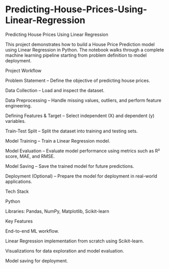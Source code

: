 # Predicting-House-Prices-Using-Linear-Regression
Predicting House Prices Using Linear Regression

This project demonstrates how to build a House Price Prediction model using Linear Regression in Python. The notebook walks through a complete machine learning pipeline starting from problem definition to model deployment.

Project Workflow

Problem Statement – Define the objective of predicting house prices.

Data Collection – Load and inspect the dataset.

Data Preprocessing – Handle missing values, outliers, and perform feature engineering.

Defining Features & Target – Select independent (X) and dependent (y) variables.

Train-Test Split – Split the dataset into training and testing sets.

Model Training – Train a Linear Regression model.

Model Evaluation – Evaluate model performance using metrics such as R² score, MAE, and RMSE.

Model Saving – Save the trained model for future predictions.

Deployment (Optional) – Prepare the model for deployment in real-world applications.

Tech Stack

Python

Libraries: Pandas, NumPy, Matplotlib, Scikit-learn

Key Features

End-to-end ML workflow.

Linear Regression implementation from scratch using Scikit-learn.

Visualizations for data exploration and model evaluation.

Model saving for deployment.
